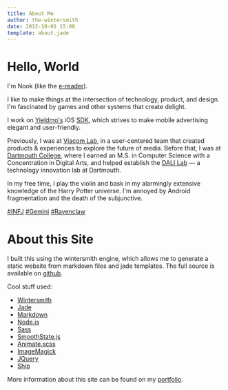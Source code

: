 ```yaml
---
title: About Me
author: the-wintersmith
date: 2012-10-01 15:00
template: about.jade
---
```


# Hello, World
I'm Nook (like the [e-reader](http://nook.com)).

I like to make things at the intersection of technology, product, and design.  I'm fascinated by games and other systems that create delight.

I work on [Yieldmo's](http://yieldmo.com/) iOS [SDK](https://github.com/yieldmo/yieldmo-ios-sdk), which strives to make mobile advertising elegant and user-friendly.

Previously, I was at [Viacom Lab](http://www.viacomlab.com/), in a user-centered team that created products & experiences to explore the future of media.  Before that, I was at [Dartmouth College](http://www.dartmouth.edu/), where I earned an M.S. in Computer Science with a Concentration in Digital Arts, and helped establish the [DALI Lab](http://dali.dartmouth.edu) — a technology innovation lab at Dartmouth.

In my free time, I play the violin and bask in my alarmingly extensive knowledge of the Harry Potter universe.  I'm annoyed by Android fragmentation and the death of the subjunctive.

[\#INFJ](http://en.wikipedia.org/wiki/INFJ) [\#Gemini](http://en.wikipedia.org/wiki/Gemini_%28astrology%29) [\#Ravenclaw](http://harrypotter.wikia.com/wiki/Ravenclaw)

# About this Site
I built this using the wintersmith engine, which allows me to generate a static website from markdown files and jade templates.  The full source is available on [github](https://github.com/harquail/portfolio-wintersmith).  

Cool stuff used:
* [Wintersmith](http://wintersmith.io)
* [Jade](http://jade-lang.com/)
* [Markdown](https://markdown.github.io/)
* [Node.js](http://nodejs.org/)
* [Sass](http://sass-lang.com/)
* [SmoothState.js](https://weblinc.github.io/jquery.smoothState.js/)
* [Animate.scss](https://github.com/geoffgraham/animate.scss)
* [ImageMagick](http://www.imagemagick.org/)
* [JQuery](https://jquery.com/)
* [Ship](https://github.com/carrot/ship)

More information about this site can be found on my [portfolio](/portfolio/this-website/).
